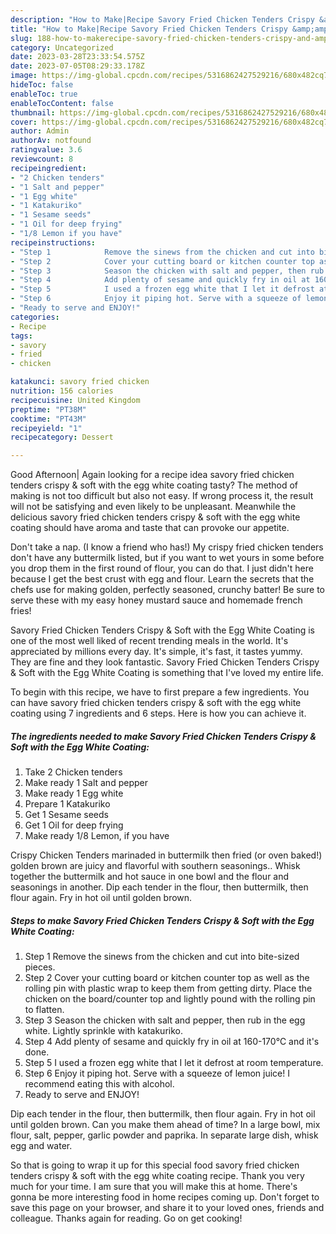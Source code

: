 ```yaml
---
description: "How to Make|Recipe Savory Fried Chicken Tenders Crispy &amp;amp; Soft with the Egg White Coating {That is Simple"
title: "How to Make|Recipe Savory Fried Chicken Tenders Crispy &amp;amp; Soft with the Egg White Coating {That is Simple"
slug: 188-how-to-makerecipe-savory-fried-chicken-tenders-crispy-and-amp-soft-with-the-egg-white-coating-that-is-simple
category: Uncategorized
date: 2023-03-28T23:33:54.575Z
date: 2023-07-05T08:29:33.178Z
image: https://img-global.cpcdn.com/recipes/5316862427529216/680x482cq70/savory-fried-chicken-tenders-crispy-soft-with-the-egg-white-coating-recipe-main-photo.jpg
hideToc: false
enableToc: true
enableTocContent: false
thumbnail: https://img-global.cpcdn.com/recipes/5316862427529216/680x482cq70/savory-fried-chicken-tenders-crispy-soft-with-the-egg-white-coating-recipe-main-photo.jpg
cover: https://img-global.cpcdn.com/recipes/5316862427529216/680x482cq70/savory-fried-chicken-tenders-crispy-soft-with-the-egg-white-coating-recipe-main-photo.jpg
author: Admin
authorAv: notfound
ratingvalue: 3.6
reviewcount: 8
recipeingredient:
- "2 Chicken tenders"
- "1 Salt and pepper"
- "1 Egg white"
- "1 Katakuriko"
- "1 Sesame seeds"
- "1 Oil for deep frying"
- "1/8 Lemon if you have"
recipeinstructions:
- "Step 1            Remove the sinews from the chicken and cut into bite-sized pieces."
- "Step 2            Cover your cutting board or kitchen counter top as well as the rolling pin with plastic wrap to keep them from getting dirty. Place the chicken on the board/counter top and lightly pound with the rolling pin to flatten."
- "Step 3            Season the chicken with salt and pepper, then rub in the egg white. Lightly sprinkle with katakuriko."
- "Step 4            Add plenty of sesame and quickly fry in oil at 160-170℃ and it&#39;s done."
- "Step 5            I used a frozen egg white that I let it defrost at room temperature."
- "Step 6            Enjoy it piping hot. Serve with a squeeze of lemon juice! I recommend eating this with alcohol."
- "Ready to serve and ENJOY!"
categories:
- Recipe
tags:
- savory
- fried
- chicken

katakunci: savory fried chicken 
nutrition: 156 calories
recipecuisine: United Kingdom
preptime: "PT38M"
cooktime: "PT43M"
recipeyield: "1"
recipecategory: Dessert

---
```



Good Afternoon| Again looking for a recipe idea savory fried chicken tenders crispy &amp; soft with the egg white coating tasty? The method of making is not too difficult but also not easy. If wrong process it, the result will not be satisfying and even likely to be unpleasant. Meanwhile the delicious savory fried chicken tenders crispy &amp; soft with the egg white coating should have aroma and taste that can provoke our appetite.





Don&#39;t take a nap. (I know a friend who has!) My crispy fried chicken tenders don&#39;t have any buttermilk listed, but if you want to wet yours in some before you drop them in the first round of flour, you can do that. I just didn&#39;t here because I get the best crust with egg and flour. Learn the secrets that the chefs use for making golden, perfectly seasoned, crunchy batter! Be sure to serve these with my easy honey mustard sauce and homemade french fries!

Savory Fried Chicken Tenders Crispy &amp; Soft with the Egg White Coating is one of the most well liked of recent trending meals in the world. It's appreciated by millions every day. It's simple, it's fast, it tastes yummy. They are fine and they look fantastic. Savory Fried Chicken Tenders Crispy &amp; Soft with the Egg White Coating is something that I've loved my entire life.


To begin with this recipe, we have to first prepare a few ingredients. You can have savory fried chicken tenders crispy &amp; soft with the egg white coating using 7 ingredients and 6 steps. Here is how you can achieve it.

<!--inarticleads1-->

##### The ingredients needed to make Savory Fried Chicken Tenders Crispy &amp; Soft with the Egg White Coating:

1. Take 2 Chicken tenders
1. Make ready 1 Salt and pepper
1. Make ready 1 Egg white
1. Prepare 1 Katakuriko
1. Get 1 Sesame seeds
1. Get 1 Oil for deep frying
1. Make ready 1/8 Lemon, if you have


Crispy Chicken Tenders marinaded in buttermilk then fried (or oven baked!) golden brown are juicy and flavorful with southern seasonings.. Whisk together the buttermilk and hot sauce in one bowl and the flour and seasonings in another. Dip each tender in the flour, then buttermilk, then flour again. Fry in hot oil until golden brown. 

<!--inarticleads2-->

##### Steps to make Savory Fried Chicken Tenders Crispy &amp; Soft with the Egg White Coating:

1. Step 1            Remove the sinews from the chicken and cut into bite-sized pieces.
1. Step 2            Cover your cutting board or kitchen counter top as well as the rolling pin with plastic wrap to keep them from getting dirty. Place the chicken on the board/counter top and lightly pound with the rolling pin to flatten.
1. Step 3            Season the chicken with salt and pepper, then rub in the egg white. Lightly sprinkle with katakuriko.
1. Step 4            Add plenty of sesame and quickly fry in oil at 160-170℃ and it&#39;s done.
1. Step 5            I used a frozen egg white that I let it defrost at room temperature.
1. Step 6            Enjoy it piping hot. Serve with a squeeze of lemon juice! I recommend eating this with alcohol.
1. Ready to serve and ENJOY!

Dip each tender in the flour, then buttermilk, then flour again. Fry in hot oil until golden brown. Can you make them ahead of time? In a large bowl, mix flour, salt, pepper, garlic powder and paprika. In separate large dish, whisk egg and water. 

So that is going to wrap it up for this special food savory fried chicken tenders crispy &amp; soft with the egg white coating recipe. Thank you very much for your time. I am sure that you will make this at home. There's gonna be more interesting food in home recipes coming up. Don't forget to save this page on your browser, and share it to your loved ones, friends and colleague. Thanks again for reading. Go on get cooking!
